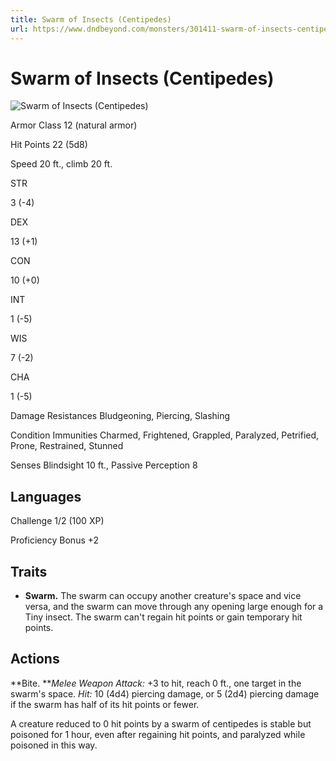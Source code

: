 ```yaml
---
title: Swarm of Insects (Centipedes)
url: https://www.dndbeyond.com/monsters/301411-swarm-of-insects-centipedes
---
```


# Swarm of Insects (Centipedes)

![Swarm of Insects (Centipedes)](swarm-of-insects-centipedes.png)

Armor Class
12
(natural armor)

Hit Points
22
(5d8)

Speed
20 ft., climb 20 ft.

STR

3
(-4)

DEX

13
(+1)

CON

10
(+0)

INT

1
(-5)

WIS

7
(-2)

CHA

1
(-5)

Damage Resistances
Bludgeoning, Piercing, Slashing

Condition Immunities
Charmed, Frightened, Grappled, Paralyzed, Petrified, Prone, Restrained, Stunned

Senses
Blindsight 10 ft., Passive Perception 8

Languages
--

Challenge
1/2 (100 XP)

Proficiency Bonus
+2

## Traits

* **Swarm.** The swarm can occupy another creature's space and vice versa, and the swarm can move through any opening large enough for a Tiny insect. The swarm can't regain hit points or gain temporary hit points.

## Actions

**Bite. ***Melee Weapon Attack:* +3 to hit, reach 0 ft., one target in the swarm's space. *Hit:* 10 (4d4) piercing damage, or 5 (2d4) piercing damage if the swarm has half of its hit points or fewer.

A creature reduced to 0 hit points by a swarm of centipedes is stable but poisoned for 1 hour, even after regaining hit points, and paralyzed while poisoned in this way.